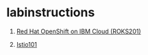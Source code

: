 # labinstructions

<!-- 1. [Preparation for the "Deploy single service" workhop](single.md) -->

1. [Red Hat OpenShift on IBM Cloud (ROKS201)](roks201.md)

1. [Istio101](istio101.md)


